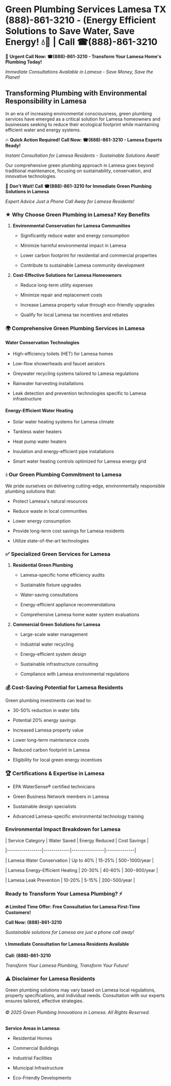 # Green Plumbing Services Lamesa TX (888)-861-3210 - (Energy Efficient Solutions to Save Water, Save Energy! 💧🌿 | Call ☎(888)-861-3210

🚨 **Urgent Call Now: ☎(888)-861-3210 - Transform Your Lamesa Home's Plumbing Today!**
*Immediate Consultations Available in Lamesa - Save Money, Save the Planet!*

## Transforming Plumbing with Environmental Responsibility in Lamesa

In an era of increasing environmental consciousness, green plumbing services have emerged as a critical solution for Lamesa homeowners and businesses seeking to reduce their ecological footprint while maintaining efficient water and energy systems. 

🔥 **Quick Action Required! Call Now: ☎(888)-861-3210 - Lamesa Experts Ready!**
*Instant Consultation for Lamesa Residents - Sustainable Solutions Await!*

Our comprehensive green plumbing approach in Lamesa goes beyond traditional maintenance, focusing on sustainability, conservation, and innovative technologies.

🚨 **Don't Wait! Call ☎(888)-861-3210 for Immediate Green Plumbing Solutions in Lamesa**
*Expert Advice Just a Phone Call Away for Lamesa Residents!*

### ★ Why Choose Green Plumbing in Lamesa? Key Benefits

1. **Environmental Conservation for Lamesa Communities** 
   - Significantly reduce water and energy consumption
   - Minimize harmful environmental impact in Lamesa
   - Lower carbon footprint for residential and commercial properties
   - Contribute to sustainable Lamesa community development

2. **Cost-Effective Solutions for Lamesa Homeowners** 
   - Reduce long-term utility expenses
   - Minimize repair and replacement costs
   - Increase Lamesa property value through eco-friendly upgrades
   - Qualify for local Lamesa tax incentives and rebates

### 🌍 Comprehensive Green Plumbing Services in Lamesa

#### Water Conservation Technologies
- High-efficiency toilets (HET) for Lamesa homes
- Low-flow showerheads and faucet aerators
- Greywater recycling systems tailored to Lamesa regulations
- Rainwater harvesting installations
- Leak detection and prevention technologies specific to Lamesa infrastructure

#### Energy-Efficient Water Heating
- Solar water heating systems for Lamesa climate
- Tankless water heaters
- Heat pump water heaters
- Insulation and energy-efficient pipe installations
- Smart water heating controls optimized for Lamesa energy grid

### 💧 Our Green Plumbing Commitment to Lamesa

We pride ourselves on delivering cutting-edge, environmentally responsible plumbing solutions that:
- Protect Lamesa's natural resources
- Reduce waste in local communities
- Lower energy consumption
- Provide long-term cost savings for Lamesa residents
- Utilize state-of-the-art technologies

### ✅ Specialized Green Services for Lamesa

1. **Residential Green Plumbing**
   - Lamesa-specific home efficiency audits
   - Sustainable fixture upgrades
   - Water-saving consultations
   - Energy-efficient appliance recommendations
   - Comprehensive Lamesa home water system evaluations

2. **Commercial Green Solutions for Lamesa**
   - Large-scale water management
   - Industrial water recycling
   - Energy-efficient system design
   - Sustainable infrastructure consulting
   - Compliance with Lamesa environmental regulations

### 💰 Cost-Saving Potential for Lamesa Residents

Green plumbing investments can lead to:
- 30-50% reduction in water bills
- Potential 20% energy savings
- Increased Lamesa property value
- Lower long-term maintenance costs
- Reduced carbon footprint in Lamesa
- Eligibility for local green energy incentives

### 🏆 Certifications & Expertise in Lamesa

- EPA WaterSense® certified technicians
- Green Business Network members in Lamesa
- Sustainable design specialists
- Advanced Lamesa-specific environmental technology training

### Environmental Impact Breakdown for Lamesa

| Service Category | Water Saved | Energy Reduced | Cost Savings |
|-----------------|-------------|----------------|--------------|
| Lamesa Water Conservation | Up to 40% | 15-25% | $500-$1000/year |
| Lamesa Energy-Efficient Heating | 20-30% | 40-60% | $300-$800/year |
| Lamesa Leak Prevention | 10-20% | 5-15% | $200-$500/year |

### Ready to Transform Your Lamesa Plumbing? ⚡

**🔥 Limited Time Offer: Free Consultation for Lamesa First-Time Customers!**

**Call Now: (888)-861-3210**
*Sustainable solutions for Lamesa are just a phone call away!*

#### 📞 Immediate Consultation for Lamesa Residents Available

**Call: (888)-861-3210**
*Transform Your Lamesa Plumbing, Transform Your Future!*

### ⚠️ Disclaimer for Lamesa Residents

Green plumbing solutions may vary based on Lamesa local regulations, property specifications, and individual needs. Consultation with our experts ensures tailored, effective strategies.

###### © 2025 Green Plumbing Innovations in Lamesa. All Rights Reserved.

**Service Areas in Lamesa:** 
- Residential Homes
- Commercial Buildings
- Industrial Facilities
- Municipal Infrastructure
- Eco-Friendly Developments